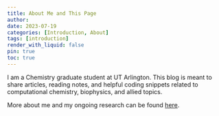 ```yaml
---
title: About Me and This Page
author:
date: 2023-07-19 
categories: [Introduction, About]
tags: [introduction]
render_with_liquid: false
pin: true
toc: true
---
```


I am a Chemistry graduate student at UT Arlington. This blog is meant to share articles, reading notes, and helpful coding snippets related to computational chemistry, biophysics, and allied topics.

More about me and my ongoing research can be found [here](/about-me).

